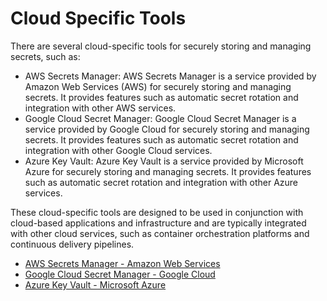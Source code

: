 # Cloud Specific Tools

There are several cloud-specific tools for securely storing and managing secrets, such as:

* AWS Secrets Manager: AWS Secrets Manager is a service provided by Amazon Web Services (AWS) for securely storing and managing secrets. It provides features such as automatic secret rotation and integration with other AWS services.
* Google Cloud Secret Manager: Google Cloud Secret Manager is a service provided by Google Cloud for securely storing and managing secrets. It provides features such as automatic secret rotation and integration with other Google Cloud services.
* Azure Key Vault: Azure Key Vault is a service provided by Microsoft Azure for securely storing and managing secrets. It provides features such as automatic secret rotation and integration with other Azure services.

These cloud-specific tools are designed to be used in conjunction with cloud-based applications and infrastructure and are typically integrated with other cloud services, such as container orchestration platforms and continuous delivery pipelines.

- [AWS Secrets Manager - Amazon Web Services](https://aws.amazon.com/secrets-manager/)
- [Google Cloud Secret Manager - Google Cloud](https://cloud.google.com/secret-manager)
- [Azure Key Vault - Microsoft Azure](https://azure.microsoft.com/en-us/services/key-vault/)
